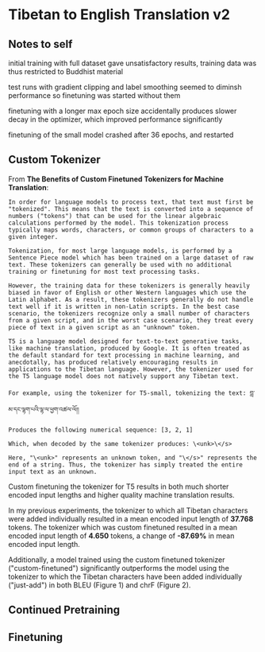 # Tibetan to English Translation v2

## Notes to self

initial training with full dataset gave unsatisfactory results, training data was thus restricted to Buddhist material

test runs with gradient clipping and label smoothing seemed to diminsh performance so finetuning was started without them

finetuning with a longer max epoch size accidentally produces slower decay in the optimizer, which improved performance significantly

finetuning of the small model crashed after 36 epochs, and restarted

## Custom Tokenizer

From **The Benefits of Custom Finetuned Tokenizers for Machine Translation**:

    In order for language models to process text, that text must first be "tokenized". This means that the text is converted into a sequence of numbers ("tokens") that can be used for the linear algebraic calculations performed by the model. This tokenization process typically maps words, characters, or common groups of characters to a given integer.

    Tokenization, for most large language models, is performed by a Sentence Piece model which has been trained on a large dataset of raw text. These tokenizers can generally be used with no additional training or finetuning for most text processing tasks. 

    However, the training data for these tokenizers is generally heavily biased in favor of English or other Western languages which use the Latin alphabet. As a result, these tokenizers generally do not handle text well if it is written in non-Latin scripts. In the best case scenario, the tokenizers recognize only a small number of characters from a given script, and in the worst case scenario, they treat every piece of text in a given script as an "unknown" token.

    T5 is a language model designed for text-to-text generative tasks, like machine translation, produced by Google. It is often treated as the default standard for text processing in machine learning, and anecdotally, has produced relatively encouraging results in applications to the Tibetan language. However, the tokenizer used for the T5 language model does not natively support any Tibetan text.

    For example, using the tokenizer for T5-small, tokenizing the text: བླ་མ་དང་ལྷག་པའི་ལྷ་ལ་ཕྱག་འཚལ་ལོ།།

    Produces the following numerical sequence: [3, 2, 1]

    Which, when decoded by the same tokenizer produces: \<unk>\</s>

    Here, "\<unk>" represents an unknown token, and "\</s>" represents the end of a string. Thus, the tokenizer has simply treated the entire input text as an unknown. 

Custom finetuning the tokenizer for T5 results in both much shorter encoded input lengths and higher quality machine translation results.

In my previous experiments, the tokenizer to which all Tibetan characters were added individually resulted in a mean encoded input length of **37.768** tokens. The tokenizer which was custom finetuned resulted in a mean encoded input length of **4.650** tokens, a change of **-87.69%** in mean encoded input length.

Additionally, a model trained using the custom finetuned tokenizer ("custom-finetuned") significantly outperforms the model using the tokenizer to which the Tibetan characters have been added individually ("just-add") in both BLEU (Figure 1) and chrF (Figure 2).

## Continued Pretraining



## Finetuning